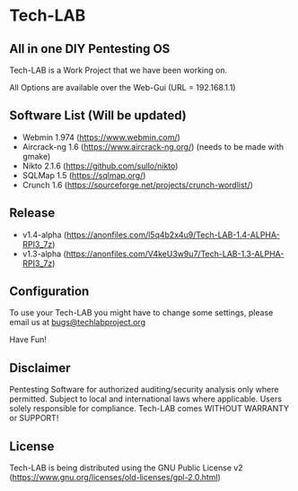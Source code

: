 # Tech-LAB

## All in one DIY Pentesting OS

Tech-LAB is a Work Project that we have been working on.

All Options are available over the Web-Gui (URL = 192.168.1.1)


## Software List (Will be updated)

- Webmin 1.974 (https://www.webmin.com/)
- Aircrack-ng 1.6 (https://www.aircrack-ng.org/) (needs to be made with gmake)
- Nikto 2.1.6 (https://github.com/sullo/nikto)
- SQLMap 1.5 (https://sqlmap.org/)
- Crunch 1.6 (https://sourceforge.net/projects/crunch-wordlist/)


## Release
- v1.4-alpha (https://anonfiles.com/l5q4b2x4u9/Tech-LAB-1.4-ALPHA-RPI3_7z)
- v1.3-alpha (https://anonfiles.com/V4keU3w9u7/Tech-LAB-1.3-ALPHA-RPI3_7z)


## Configuration

To use your Tech-LAB you might have to change some settings, please email us at bugs@techlabproject.org

Have Fun!


## Disclaimer

Pentesting Software for authorized auditing/security analysis only where permitted. Subject to local and international laws where applicable. Users solely responsible for compliance. Tech-LAB comes WITHOUT WARRANTY or SUPPORT!


## License
Tech-LAB is being distributed using the GNU Public License v2 (https://www.gnu.org/licenses/old-licenses/gpl-2.0.html)
